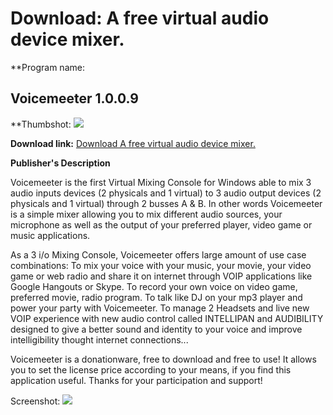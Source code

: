 # Download: A free virtual audio device mixer.

**Program name: 

## Voicemeeter 1.0.0.9

  
**Thumbshot: ![](http://www.freewarefiles.com/screenshot/voicemeeter_md.jpg)   
  
**Download link:** [Download A free virtual audio device mixer.](http://freewares.boysofts.com/Voicemeeter_program_91718.html)  
  


**Publisher's Description**  
  


Voicemeeter is the first Virtual Mixing Console for Windows able to mix 3 audio inputs devices (2 physicals and 1 virtual) to 3 audio output devices (2 physicals and 1 virtual) through 2 busses A & B. In other words Voicemeeter is a simple mixer allowing you to mix different audio sources, your microphone as well as the output of your preferred player, video game or music applications. 

As a 3 i/o Mixing Console, Voicemeeter offers large amount of use case combinations: To mix your voice with your music, your movie, your video game or web radio and share it on internet through VOIP applications like Google Hangouts or Skype. To record your own voice on video game, preferred movie, radio program. To talk like DJ on your mp3 player and power your party with Voicemeeter. To manage 2 Headsets and live new VOIP experience with new audio control called INTELLIPAN and AUDIBILITY designed to give a better sound and identity to your voice and improve intelligibility thought internet connections...

Voicemeeter is a donationware, free to download and free to use! It allows you to set the license price according to your means, if you find this application useful. Thanks for your participation and support! 

  
  
Screenshot: ![](http://www.freewarefiles.com/screenshot/voicemeeter.jpg)

